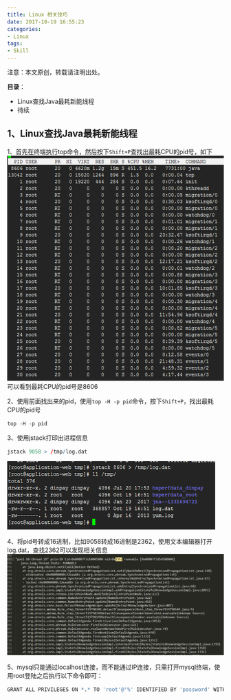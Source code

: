 ```yaml
---
title: Linux 相关技巧
date: 2017-10-19 16:55:23
categories:
- Linux
tags:
- Skill
---
```


注意：本文原创，转载请注明出处。

**目录**：

- Linux查找Java最耗新能线程
- 待续

<!-- more -->

## 1、Linux查找Java最耗新能线程
1、首先在终端执行top命令，然后按下`Shift+P`查找出最耗CPU的pid号，如下
![plot of chunk linux_pid1](/images/linux_pid1.png)
可以看到最耗CPU的pid号是8606  

2、使用前面找出来的pid，使用`top -H -p pid`命令，按下`Shift+P`，找出最耗CPU的pid号
```R
top -H -p pid
```

3、使用jstack打印出进程信息
```R
jstack 9058 > /tmp/log.dat
```
![plot of chunk linux_pid2](/images/linux_pid2.png)

4、将pid号转成16进制，比如9058转成16进制是2362，使用文本编辑器打开log.dat，查找2362可以发现相关信息
![plot of chunk linux_pid3](/images/linux_pid3.png)  

5、mysql只能通过localhost连接，而不能通过IP连接，只需打开mysql终端，使用root登陆之后执行以下命令即可：
```R
GRANT ALL PRIVILEGES ON *.* TO 'root'@'%' IDENTIFIED BY 'password' WITH GRANT OPTION;
```
